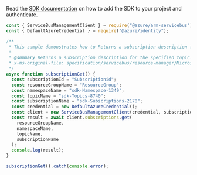 Read the [SDK documentation](https://github.com/Azure/azure-sdk-for-js/blob/%40azure%2Farm-servicebus_6.0.0/sdk/servicebus/arm-servicebus/README.md) on how to add the SDK to your project and authenticate.

```javascript
const { ServiceBusManagementClient } = require("@azure/arm-servicebus");
const { DefaultAzureCredential } = require("@azure/identity");

/**
 * This sample demonstrates how to Returns a subscription description for the specified topic.
 *
 * @summary Returns a subscription description for the specified topic.
 * x-ms-original-file: specification/servicebus/resource-manager/Microsoft.ServiceBus/stable/2021-11-01/examples/Subscriptions/SBSubscriptionGet.json
 */
async function subscriptionGet() {
  const subscriptionId = "Subscriptionid";
  const resourceGroupName = "ResourceGroup";
  const namespaceName = "sdk-Namespace-1349";
  const topicName = "sdk-Topics-8740";
  const subscriptionName = "sdk-Subscriptions-2178";
  const credential = new DefaultAzureCredential();
  const client = new ServiceBusManagementClient(credential, subscriptionId);
  const result = await client.subscriptions.get(
    resourceGroupName,
    namespaceName,
    topicName,
    subscriptionName
  );
  console.log(result);
}

subscriptionGet().catch(console.error);
```
